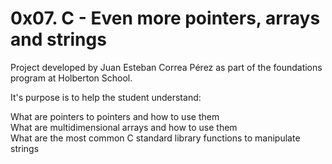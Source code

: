 # 0x07. C - Even more pointers, arrays and strings

Project developed by Juan Esteban Correa Pérez as part of the foundations program at Holberton School.

It's purpose is to help the student understand:

What are pointers to pointers and how to use them  
What are multidimensional arrays and how to use them  
What are the most common C standard library functions to manipulate strings  
